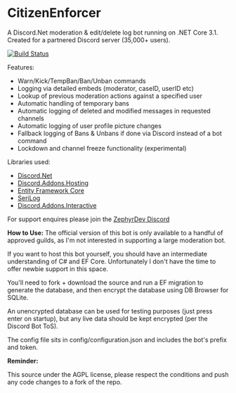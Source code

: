 # CitizenEnforcer
A Discord.Net moderation & edit/delete log bot running on .NET Core 3.1. Created for a partnered Discord server (35,000+ users). 

[![Build Status](https://dev.azure.com/GithubHawxy/CitizenEnforcer/_apis/build/status/Hawxy.CitizenEnforcer)](https://dev.azure.com/GithubHawxy/CitizenEnforcer/_build/latest?definitionId=1)

Features: 

- Warn/Kick/TempBan/Ban/Unban commands
- Logging via detailed embeds (moderator, caseID, userID etc)
- Lookup of previous moderation actions against a specified user
- Automatic handling of temporary bans
- Automatic logging of deleted and modified messages in requested channels
- Automatic logging of user profile picture changes
- Fallback logging of Bans & Unbans if done via Discord instead of a bot command
- Lockdown and channel freeze functionality (experimental)

Libraries used:

- [Discord.Net](https://github.com/discord-net/Discord.Net)
- [Discord.Addons.Hosting](https://github.com/Hawxy/Discord.Addons.Hosting)
- [Entity Framework Core](https://docs.microsoft.com/en-us/ef/core/)
- [SeriLog](https://serilog.net/)
- [Discord.Addons.Interactive](https://github.com/foxbot/Discord.Addons.Interactive)

For support enquires please join the [ZephyrDev Discord](https://discord.gg/evXfQ9v)

**How to Use:**
The official version of this bot is only available to a handful of approved guilds, as I'm not interested in supporting a large moderation bot.

If you want to host this bot yourself, you should have an intermediate understanding of C# and EF Core. Unfortunately I don't have the time to offer newbie support in this space.

You'll need to fork + download the source and run a EF migration to generate the database, and then encrypt the database using DB Browser for SQLite.

An unencrypted database can be used for testing purposes (just press enter on startup), but any live data should be kept encrypted (per the Discord Bot ToS).

The config file sits in config/configuration.json and includes the bot's prefix and token.

**Reminder:**

This source under the AGPL license, please respect the conditions and push any code changes to a fork of the repo.